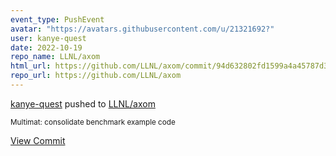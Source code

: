 ```yaml
---
event_type: PushEvent
avatar: "https://avatars.githubusercontent.com/u/21321692?"
user: kanye-quest
date: 2022-10-19
repo_name: LLNL/axom
html_url: https://github.com/LLNL/axom/commit/94d632802fd1599a4a45787d3961b28022c516fc
repo_url: https://github.com/LLNL/axom
---
```


<a href='https://github.com/kanye-quest' target='_blank'>kanye-quest</a> pushed to <a href='https://github.com/LLNL/axom' target='_blank'>LLNL/axom</a>

<small>Multimat: consolidate benchmark example code</small>

<a href='https://github.com/LLNL/axom/commit/94d632802fd1599a4a45787d3961b28022c516fc' target='_blank'>View Commit</a>